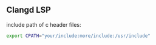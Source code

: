 



## Clangd LSP

include path of c header files:

```bash
export CPATH="your/include:more/include:/usr/include"
```
